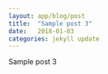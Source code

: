 ```yaml
---
layout: app/blog/post
title:  "Sample post 3"
date:   2018-01-03
categories: jekyll update
---
```

Sample post 3
